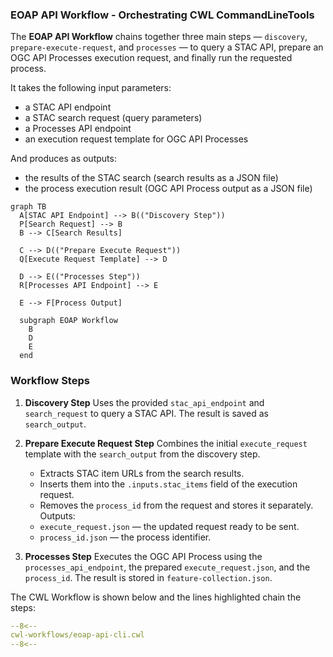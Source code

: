 ### EOAP API Workflow - Orchestrating CWL CommandLineTools
The **EOAP API Workflow** chains together three main steps — `discovery`, `prepare-execute-request`, and `processes` — to query a STAC API, prepare an OGC API Processes execution request, and finally run the requested process.

It takes the following input parameters:

* a STAC API endpoint
* a STAC search request (query parameters)
* a Processes API endpoint
* an execution request template for OGC API Processes

And produces as outputs:

* the results of the STAC search (search results as a JSON file)
* the process execution result (OGC API Process output as a JSON file)

```mermaid
graph TB
  A[STAC API Endpoint] --> B(("Discovery Step"))
  P[Search Request] --> B
  B --> C[Search Results]

  C --> D(("Prepare Execute Request"))
  Q[Execute Request Template] --> D

  D --> E(("Processes Step"))
  R[Processes API Endpoint] --> E

  E --> F[Process Output]

  subgraph EOAP Workflow
    B
    D
    E
  end
```

### Workflow Steps

1. **Discovery Step**
   Uses the provided `stac_api_endpoint` and `search_request` to query a STAC API. The result is saved as `search_output`.

2. **Prepare Execute Request Step**
   Combines the initial `execute_request` template with the `search_output` from the discovery step.

   * Extracts STAC item URLs from the search results.
   * Inserts them into the `.inputs.stac_items` field of the execution request.
   * Removes the `process_id` from the request and stores it separately.
     Outputs:

   - `execute_request.json` — the updated request ready to be sent.
   - `process_id.json` — the process identifier.

3. **Processes Step**
   Executes the OGC API Process using the `processes_api_endpoint`, the prepared `execute_request.json`, and the `process_id`. The result is stored in `feature-collection.json`.



The CWL Workflow is shown below and the lines highlighted chain the steps:

```yaml linenums="1" title="eoap-api-cli.cwl"
--8<--
cwl-workflows/eoap-api-cli.cwl
--8<--
```

